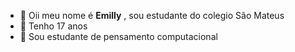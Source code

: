 - 👋 Oii meu nome é **Emilly** , sou estudante do colegio São Mateus
- 👀 Tenho 17 anos
- 🌱 Sou estudante de pensamento computacional

